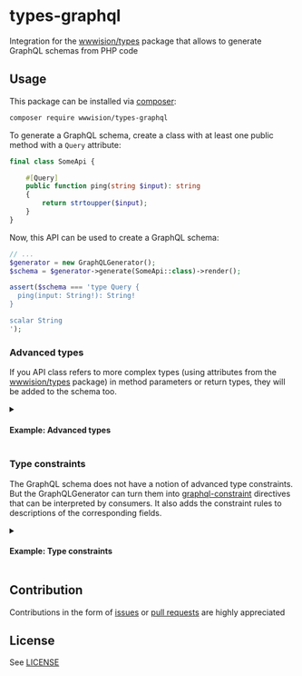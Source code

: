 # types-graphql

Integration for the [wwwision/types](https://github.com/bwaidelich/types) package that allows to generate GraphQL schemas from PHP code

## Usage

This package can be installed via [composer](https://getcomposer.org):

```bash
composer require wwwision/types-graphql
```

To generate a GraphQL schema, create a class with at least one public method with a `Query` attribute:

```php
final class SomeApi {

    #[Query]
    public function ping(string $input): string
    {
        return strtoupper($input);
    }
}
```

Now, this API can be used to create a GraphQL schema:

```php
// ...
$generator = new GraphQLGenerator();
$schema = $generator->generate(SomeApi::class)->render();

assert($schema === 'type Query {
  ping(input: String!): String!
}

scalar String
');
```

### Advanced types

If you API class refers to more complex types (using attributes from the [wwwision/types](https://github.com/bwaidelich/types) package) in method parameters or return types, they will be added to the schema too.

<details>
<summary><h4>Example: Advanced types</h4></summary>


1. Given you have the following classes defined:

```php
#[StringBased]
final class GivenName {
    private function __construct(public readonly string $value) {}
}

#[StringBased]
final class FamilyName {
    private function __construct(public readonly string $value) {}
}

final class FullName {
    public function __construct(
        public readonly GivenName $givenName,
        public readonly FamilyName $familyName,
    ) {}
}

#[Description('honorific title of a person')]
enum HonorificTitle
{
    #[Description('for men, regardless of marital status, who do not have another professional or academic title')]
    case MR;
    #[Description('for married women who do not have another professional or academic title')]
    case MRS;
    #[Description('for girls, unmarried women and married women who continue to use their maiden name')]
    case MISS;
    #[Description('for women, regardless of marital status or when marital status is unknown')]
    case MS;
    #[Description('for any other title that does not match the above')]
    case OTHER;
}

#[Description('A contact in the system')]
final class Contact {
    public function __construct(
        public readonly HonorificTitle $title,
        public readonly FullName $name,
        #[Description('Whether the contact is registered or not')]
        public bool $isRegistered = false,
    ) {}
}

#[ListBased(itemClassName: Contact::class)]
final class Contacts {
    private function __construct(private readonly array $contacts) {}
}
```

2. ...and this API class:

```php
// ...
final class SomeApi {

    #[Query]
    public function findContactsByFamilyName(FamilyName $familyName): Contacts
    {
        // ...
    }

    #[Mutation]
    public function addContact(Contact $newContact): bool
    {
        // ...
    }

}
```

3. The GraphQL schema is more verbose now:

```php
// ...
$generator = new GraphQLGenerator();
$schema = $generator->generate(SomeApi::class)->render();

$expectedSchema = <<<GRAPHQL
type Query {
  findContactsByFamilyName(familyName: FamilyName!): [Contact!]!
}

type Mutation {
  addContact(newContact: ContactInput!): Boolean!
}

scalar FamilyName

"""
honorific title of a person
"""
enum HonorificTitle {
  """
  for men, regardless of marital status, who do not have another professional or academic title
  """
  MR
  """
  for married women who do not have another professional or academic title
  """
  MRS
  """
  for girls, unmarried women and married women who continue to use their maiden name
  """
  MISS
  """
  for women, regardless of marital status or when marital status is unknown
  """
  MS
  """
  for any other title that does not match the above
  """
  OTHER
}

scalar GivenName

type FullName {
  givenName: GivenName!
  familyName: FamilyName!
}

type Contact {
  """ honorific title of a person """
  title: HonorificTitle!
  name: FullName!
  """ Whether the contact is registered or not """
  isRegistered: Boolean
}

input FullNameInput {
  givenName: GivenName!
  familyName: FamilyName!
}

input ContactInput {
  """ honorific title of a person """
  title: HonorificTitle!
  name: FullNameInput!
  """ Whether the contact is registered or not """
  isRegistered: Boolean
}

scalar Boolean

GRAPHQL;

assert($schema === $expectedSchema);
```

</details>

### Type constraints

The GraphQL schema does not have a notion of advanced type constraints.
But the GraphQLGenerator can turn them into [graphql-constraint](https://www.npmjs.com/package/graphql-constraint-directive) directives
that can be interpreted by consumers.
It also adds the constraint rules to descriptions of the corresponding fields.

<details>
<summary><h4>Example: Type constraints</h4></summary>

```php
#[StringBased(minLength: 1, maxLength: 200)]
final class Name {
    private function __construct(public readonly string $value) {}
}

#[IntegerBased(minimum: 1, maximum: 130)]
final class Age {
    private function __construct(public readonly int $value) {}
}

#[ListBased(itemClassName: Name::class, minCount: 1, maxCount: 5)]
final class Names {
    private function __construct(private readonly array $names) {}
}

final class SomeApi {
    #[Query]
    public function oldestPerson(Names $someNames): ?Age
    {
        // ...
    }
}

$generator = new GraphQLGenerator();
$schema = $generator->generate(SomeApi::class)->render();

$expectedSchema = <<<GRAPHQL
"""
Custom constraint directive (see https://www.npmjs.com/package/graphql-constraint-directive)
"""
directive @constraint(minLength: Int maxLength: Int pattern: String format: String min: Int max: Int minItems: Int maxItems: Int) on FIELD_DEFINITION | SCALAR | ARGUMENT_DEFINITION | INPUT_FIELD_DEFINITION


type Query {
  oldestPerson(someNames: [Name!]! @constraint(minItems: 1 maxItems: 5)): Age
}

"""

*Constraints:*
* Minimum length: `1`
* Maximum length: `200`
"""
scalar Name @constraint(minLength: 1 maxLength: 200)

"""

*Constraints:*
* Minimum value: `1`
* Maximum value: `130`
"""
scalar Age @constraint(min: 1 max: 130)

GRAPHQL;

assert($schema === $expectedSchema);

```

</details>

## Contribution

Contributions in the form of [issues](https://github.com/bwaidelich/types-graphql/issues) or [pull requests](https://github.com/bwaidelich/types-graphql/pulls) are highly appreciated

## License

See [LICENSE](./LICENSE)